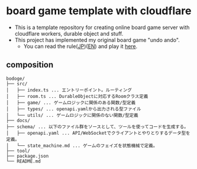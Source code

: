 # board game template with cloudflare
- This is a template repository for creating online board game server with cloudflare workers, durable object and stuff.
- This project has implemented my original board game "undo ando".
  - You can read the rule([JP](https://mfqwkmr4.notion.site/undo-ando-13b1123f22e180b389d8d5c3b231fe87))([EN](https://mfqwkmr4.notion.site/undo-ando-English-14a1123f22e180259f72dde40a216470)) and play it [here](https://bodoge-fe.pages.dev/).

## composition
```
bodoge/
├── src/
│   ├── index.ts ... エントリーポイント。ルーティング
│   ├── room.ts ... DurableObjectに対応するRoomクラス定義
│   ├── game/ ... ゲームロジックに関係のある関数/型定義
│   ├── types/ ... openapi.yamlから出力される型ファイル
│   └── utils/ ... ゲームロジックに関係のない関数/型定義
├── docs/
├── schema/ ... 以下のファイル群をソースとして、ツールを使ってコードを生成する。
│   ├── openapi.yaml ... API/WebSocketでクライアントとやりとりするデータ型を定義。
│   └── state_machine.md ... ゲームのフェイズを状態機械で定義。
├── tool/
├── package.json
└── README.md
```
